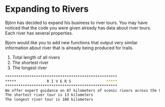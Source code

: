 # Expanding to Rivers

Björn has decided to expand his business to river tours. You may have noticed that the code you were given already has data about river tours. Each river has several properties.

Bjorn would like you to add new functions that output very similar information about river that is already being produced for trails.

1. Total length of all rivers
2. The shortest river
3. The longest river

```sh
***************************************************
*****              R I V E R S                *****
***************************************************
We offer expert guidance on 87 kilometers of scenic rivers across the US
The shortest river tour is 13 kilometers
The longest river tour is 100 kilometers